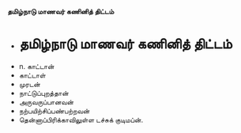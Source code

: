 **தமிழ்நாடு மாணவர் கணினித் திட்டம்**
- # தமிழ்நாடு மாணவர் கணினித் திட்டம்
- n. காட்டான்
- காட்டாள்
- முரடன்
- நாட்டுப்புறத்தான்
- அருவருப்பானவன்
- நற்பயிற்சிப்பண்பற்றவன்
- தென்னாப்பிரிக்காவிலுள்ள டச்சுக் குடிமப்ன்.


